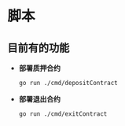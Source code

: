 # 脚本
## 目前有的功能
- **部署质押合约**
    ``` bash
    go run ./cmd/depositContract
- **部署退出合约**
    ``` bash
    go run ./cmd/exitContract